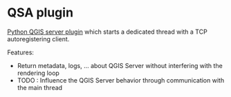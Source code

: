 # QSA plugin

[Python QGIS server plugin](https://docs.qgis.org/3.34/en/docs/server_manual/plugins.html)
which starts a dedicated thread with a TCP autoregistering client.

Features:
* Return metadata, logs, ... about QGIS Server without interfering with the rendering loop
* TODO : Influence the QGIS Server behavior through communication with the main thread
